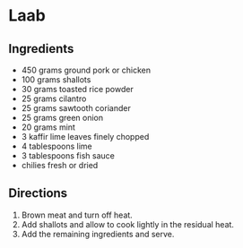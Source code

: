 # Laab
## Ingredients
- 450 grams ground pork or chicken
- 100 grams shallots
- 30 grams toasted rice powder
- 25 grams cilantro 
- 25 grams sawtooth coriander
- 25 grams green onion
- 20 grams mint
- 3 kaffir lime leaves finely chopped
- 4 tablespoons lime
- 3 tablespoons fish sauce
- chilies fresh or dried

## Directions
1. Brown meat and turn off heat.
2. Add shallots and allow to cook lightly in the residual heat. 
3. Add the remaining ingredients and serve.
